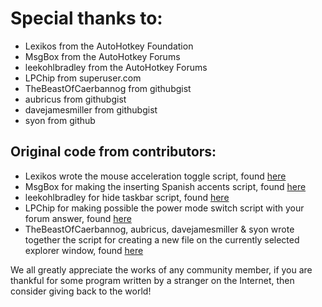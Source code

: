 # Special thanks to:

* Lexikos from the AutoHotkey Foundation
* MsgBox from the AutoHotkey Forums
* leekohlbradley from the AutoHotkey Forums
* LPChip from superuser.com
* TheBeastOfCaerbannog from githubgist
* aubricus from githubgist
* davejamesmiller from githubgist
* syon from github


## Original code from contributors:

* Lexikos wrote the mouse acceleration toggle script, found [here](https://autohotkey.com/board/topic/43700-mouse-acceleration-onoff/)
* MsgBox for making the inserting Spanish accents script, found [here](https://autohotkey.com/board/topic/16920-how-to-enter-basic-spanish-accented-characters/)
* leekohlbradley for hide taskbar script, found [here](https://autohotkey.com/board/topic/83594-how-to-hide-taskbar-with-hotkey/)
* LPChip  for making possible the power mode switch script with your forum answer, found [here](https://superuser.com/questions/957500/easy-way-to-switch-power-plan-in-windows-10#957520)
* TheBeastOfCaerbannog, aubricus, davejamesmiller & syon wrote together the script for creating a new file on the currently selected explorer window, found [here](https://gist.github.com/TheBeastOfCaerbannog/4bc8c8f4965a9f53318aca9b9d26fe53)

We all greatly appreciate the works of any community member, if you are thankful for some program written by a stranger on the Internet, then consider giving back to the world!
